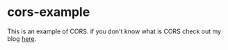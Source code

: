 # cors-example

This is an example of CORS. if you don't know what is CORS check out my blog [here](https://medium.com/@umut-deniz/what-is-cors-b1502ba0029a).

